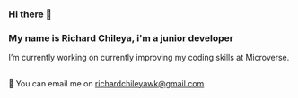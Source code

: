 ### Hi there 👋
### My name is Richard Chileya, i'm a junior developer 
I’m currently working on currently improving my coding skills at Microverse.
##
💬 You can email me on richardchileyawk@gmail.com

<!--
**RichardChileya/RichardChileya** is a ✨ _special_ ✨ repository because its `README.md` (this file) appears on your GitHub profile.

Here are some ideas to get you started:

- 🔭  ...
- 🌱 I’m currently learning ...
- 👯 I’m looking to collaborate on ...
- 🤔 I’m looking for help with ...
- 💬 Ask me about ...
- 📫 How to reach me: ...
- 😄 Pronouns: ...
- ⚡ Fun fact: ...
-->
